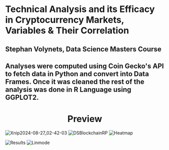 # Technical Analysis and its Efficacy in Cryptocurrency Markets, Variables & Their Correlation
## Stephan Volynets, Data Science Masters Course
## Analyses were computed using Coin Gecko's API to fetch data in Python and convert into Data Frames. Once it was cleaned the rest of the analysis was done in R Language using GGPLOT2.  
<div> 
<h1 align="center"> Preview </h1>
</div>

![Xnip2024-08-27_02-42-03](https://github.com/user-attachments/assets/6898b616-4780-4fd8-b3f3-51e7e4a76d9d)
![DSBlockchainRP](https://github.com/user-attachments/assets/f6d29e56-927d-40e0-bba6-bce1864411ff)
![Heatmap](https://github.com/user-attachments/assets/151be2f0-3a82-4333-aacc-5ca9352e4c54)

![Results](https://github.com/user-attachments/assets/37ba6e4b-143c-432b-a7ba-2ddf58c22c7e)
![Linmode](https://github.com/user-attachments/assets/58637efe-2996-4ff1-9a1a-84d46290900d)
